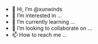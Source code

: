 - 👋 Hi, I’m @xunwinds
- 👀 I’m interested in ...
- 🌱 I’m currently learning ...
- 💞️ I’m looking to collaborate on ...
- 📫 How to reach me ...

<!---
xunwinds/xunwinds is a ✨ special ✨ repository because its `README.md` (this file) appears on your GitHub profile.
You can click the Preview link to take a look at your changes.
--->
